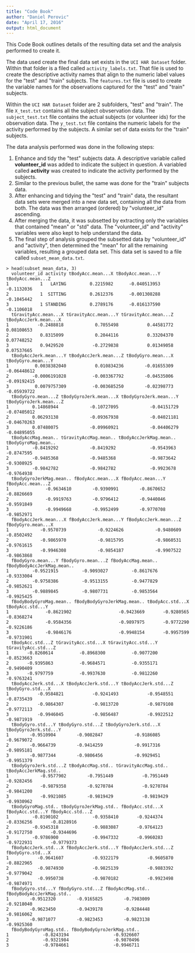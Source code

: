 ```yaml
---
title: "Code Book"
author: "Daniel Perovic"
date: "April 17, 2016"
output: html_document
---
```


This Code Book outlines details of the resulting data set and the analysis performed to create it.

The data used create the final data set exists in the `UCI HAR Dataset` folder.  Within that folder is a filed called `activity_labels.txt`.  That file is used to create the descriptive activity names that align to the numeric label values for the "test" and "train" subjects.  The `features.txt` file is used to create the variable names for the observations captured for the "test" and "train" subjects.

Within the `UCI HAR Dataset` folder are 2 subfolders, "test" and "train".  The file `X_test.txt` contains all the subject obvservation data.  The `subject_test.txt` file contains the actual subjects (or volunteer ids) for the observation data.  The `y_test.txt` file contains the numeric labels for the activity performed by the subjects.  A similar set of data exists for the "train" subjects.

The data analysis performed was done in the following steps:

1. Enhance and tidy the "test" subjects data.  A descriptive variable called **volunteer_id** was added to indicate the subject in question.  A variabled called **activity** was created to indicate the activity performed by the subjects.
2. Similar to the previous bullet, the same was done for the "train" subjects data.
3. After enhancing and tidying the "test" and "train" data, the resultant data sets were merged into a new data set, containing all the data from both.  The data was then arranged (ordered) by "volunteer_id" ascending.
4. After merging the data, it was subsetted by extracting only the variables that contained "mean" or "std" data.  The "volunteer_id" and "activity" variables were also kept to help understand the data.
5. The final step of analysis grouped the subsetted data by "volunteer_id" and "activity", then determined the "mean" for all the remaining variables, resulting a grouped data set.  This data set is saved to a file called `subset_mean_data.txt`.

```{r}
> head(subset_mean_data, 3)
  volunteer_id activity tBodyAcc.mean...X tBodyAcc.mean...Y tBodyAcc.mean...Z
1            1   LAYING         0.2215982      -0.040513953        -0.1132036
2            1  SITTING         0.2612376      -0.001308288        -0.1045442
3            1 STANDING         0.2789176      -0.016137590        -0.1106018
  tGravityAcc.mean...X tGravityAcc.mean...Y tGravityAcc.mean...Z tBodyAccJerk.mean...X
1           -0.2488818            0.7055498           0.44581772            0.08108653
2            0.8315099            0.2044116           0.33204370            0.07748252
3            0.9429520           -0.2729838           0.01349058            0.07537665
  tBodyAccJerk.mean...Y tBodyAccJerk.mean...Z tBodyGyro.mean...X tBodyGyro.mean...Y
1          0.0038382040           0.010834236        -0.01655309        -0.06448612
2         -0.0006191028          -0.003367792        -0.04535006        -0.09192415
3          0.0079757309          -0.003685250        -0.02398773        -0.05939722
  tBodyGyro.mean...Z tBodyGyroJerk.mean...X tBodyGyroJerk.mean...Y tBodyGyroJerk.mean...Z
1         0.14868944            -0.10727095            -0.04151729            -0.07405012
2         0.06293138            -0.09367938            -0.04021181            -0.04670263
3         0.07480075            -0.09960921            -0.04406279            -0.04895055
  tBodyAccMag.mean.. tGravityAccMag.mean.. tBodyAccJerkMag.mean.. tBodyGyroMag.mean..
1         -0.8419292            -0.8419292             -0.9543963          -0.8747595
2         -0.9485368            -0.9485368             -0.9873642          -0.9308925
3         -0.9842782            -0.9842782             -0.9923678          -0.9764938
  tBodyGyroJerkMag.mean.. fBodyAcc.mean...X fBodyAcc.mean...Y fBodyAcc.mean...Z
1              -0.9634610        -0.9390991        -0.8670652        -0.8826669
2              -0.9919763        -0.9796412        -0.9440846        -0.9591849
3              -0.9949668        -0.9952499        -0.9770708        -0.9852971
  fBodyAccJerk.mean...X fBodyAccJerk.mean...Y fBodyAccJerk.mean...Z fBodyGyro.mean...X
1            -0.9570739            -0.9224626            -0.9480609         -0.8502492
2            -0.9865970            -0.9815795            -0.9860531         -0.9761615
3            -0.9946308            -0.9854187            -0.9907522         -0.9863868
  fBodyGyro.mean...Y fBodyGyro.mean...Z fBodyAccMag.mean.. fBodyBodyAccJerkMag.mean..
1         -0.9521915         -0.9093027         -0.8617676                 -0.9333004
2         -0.9758386         -0.9513155         -0.9477829                 -0.9852621
3         -0.9889845         -0.9807731         -0.9853564                 -0.9925425
  fBodyBodyGyroMag.mean.. fBodyBodyGyroJerkMag.mean.. tBodyAcc.std...X tBodyAcc.std...Y
1              -0.8621902                  -0.9423669       -0.9280565       -0.8368274
2              -0.9584356                  -0.9897975       -0.9772290       -0.9226186
3              -0.9846176                  -0.9948154       -0.9957599       -0.9731901
  tBodyAcc.std...Z tGravityAcc.std...X tGravityAcc.std...Y tGravityAcc.std...Z
1       -0.8260614          -0.8968300          -0.9077200          -0.8523663
2       -0.9395863          -0.9684571          -0.9355171          -0.9490409
3       -0.9797759          -0.9937630          -0.9812260          -0.9763241
  tBodyAccJerk.std...X tBodyAccJerk.std...Y tBodyAccJerk.std...Z tBodyGyro.std...X
1           -0.9584821           -0.9241493           -0.9548551        -0.8735439
2           -0.9864307           -0.9813720           -0.9879108        -0.9772113
3           -0.9946045           -0.9856487           -0.9922512        -0.9871919
  tBodyGyro.std...Y tBodyGyro.std...Z tBodyGyroJerk.std...X tBodyGyroJerk.std...Y
1        -0.9510904        -0.9082847            -0.9186085            -0.9679072
2        -0.9664739        -0.9414259            -0.9917316            -0.9895181
3        -0.9877344        -0.9806456            -0.9929451            -0.9951379
  tBodyGyroJerk.std...Z tBodyAccMag.std.. tGravityAccMag.std.. tBodyAccJerkMag.std..
1            -0.9577902        -0.7951449           -0.7951449            -0.9282456
2            -0.9879358        -0.9270784           -0.9270784            -0.9841200
3            -0.9921085        -0.9819429           -0.9819429            -0.9930962
  tBodyGyroMag.std.. tBodyGyroJerkMag.std.. fBodyAcc.std...X fBodyAcc.std...Y fBodyAcc.std...Z
1         -0.8190102             -0.9358410       -0.9244374       -0.8336256       -0.8128916
2         -0.9345318             -0.9883087       -0.9764123       -0.9172750       -0.9344696
3         -0.9786900             -0.9947332       -0.9960283       -0.9722931       -0.9779373
  fBodyAccJerk.std...X fBodyAccJerk.std...Y fBodyAccJerk.std...Z fBodyGyro.std...X
1           -0.9641607           -0.9322179           -0.9605870        -0.8822965
2           -0.9874930           -0.9825139           -0.9883392        -0.9779042
3           -0.9950738           -0.9870182           -0.9923498        -0.9874971
  fBodyGyro.std...Y fBodyGyro.std...Z fBodyAccMag.std.. fBodyBodyAccJerkMag.std..
1        -0.9512320        -0.9165825        -0.7983009                -0.9218040
2        -0.9623450        -0.9439178        -0.9284448                -0.9816062
3        -0.9871077        -0.9823453        -0.9823138                -0.9925360
  fBodyBodyGyroMag.std.. fBodyBodyGyroJerkMag.std..
1             -0.8243194                 -0.9326607
2             -0.9321984                 -0.9870496
3             -0.9784661                 -0.9946711
```